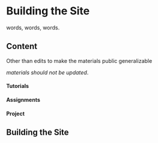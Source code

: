 # Building the Site

words, words, words.

## Content



Other than edits to make the materials public generalizable

_materials should not be updated_.


#### Tutorials


#### Assignments


#### Project



## Building the Site

